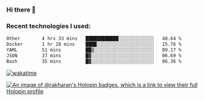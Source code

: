 ### Hi there 👋

### Recent technologies I used:
<!--START_SECTION:waka-->

```txt
Other        4 hrs 33 mins   ████████████░░░░░░░░░░░░░   48.64 %
Docker       1 hr 28 mins    ████░░░░░░░░░░░░░░░░░░░░░   15.76 %
YAML         51 mins         ██▒░░░░░░░░░░░░░░░░░░░░░░   09.17 %
JSON         37 mins         █▓░░░░░░░░░░░░░░░░░░░░░░░   06.69 %
Bash         35 mins         █▓░░░░░░░░░░░░░░░░░░░░░░░   06.36 %
```

<!--END_SECTION:waka-->
[![wakatime](https://wakatime.com/badge/user/fe50d444-0cee-4d14-a0b3-b9e8509eb4d0.svg)](https://wakatime.com/@fe50d444-0cee-4d14-a0b3-b9e8509eb4d0)

[![An image of @rakharan's Holopin badges, which is a link to view their full Holopin profile](https://holopin.me/rakharan)](https://holopin.io/@rakharan)
